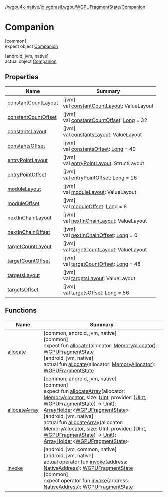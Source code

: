 //[wgpu4k-native](../../../../index.md)/[io.ygdrasil.wgpu](../../index.md)/[WGPUFragmentState](../index.md)/[Companion](index.md)

# Companion

[common]\
expect object [Companion](index.md)

[android, jvm, native]\
actual object [Companion](index.md)

## Properties

| Name | Summary |
|---|---|
| [constantCountLayout](constant-count-layout.md) | [jvm]<br>val [constantCountLayout](constant-count-layout.md): ValueLayout |
| [constantCountOffset](constant-count-offset.md) | [jvm]<br>val [constantCountOffset](constant-count-offset.md): [Long](https://kotlinlang.org/api/core/kotlin-stdlib/kotlin/-long/index.html) = 32 |
| [constantsLayout](constants-layout.md) | [jvm]<br>val [constantsLayout](constants-layout.md): ValueLayout |
| [constantsOffset](constants-offset.md) | [jvm]<br>val [constantsOffset](constants-offset.md): [Long](https://kotlinlang.org/api/core/kotlin-stdlib/kotlin/-long/index.html) = 40 |
| [entryPointLayout](entry-point-layout.md) | [jvm]<br>val [entryPointLayout](entry-point-layout.md): StructLayout |
| [entryPointOffset](entry-point-offset.md) | [jvm]<br>val [entryPointOffset](entry-point-offset.md): [Long](https://kotlinlang.org/api/core/kotlin-stdlib/kotlin/-long/index.html) = 16 |
| [moduleLayout](module-layout.md) | [jvm]<br>val [moduleLayout](module-layout.md): ValueLayout |
| [moduleOffset](module-offset.md) | [jvm]<br>val [moduleOffset](module-offset.md): [Long](https://kotlinlang.org/api/core/kotlin-stdlib/kotlin/-long/index.html) = 8 |
| [nextInChainLayout](next-in-chain-layout.md) | [jvm]<br>val [nextInChainLayout](next-in-chain-layout.md): ValueLayout |
| [nextInChainOffset](next-in-chain-offset.md) | [jvm]<br>val [nextInChainOffset](next-in-chain-offset.md): [Long](https://kotlinlang.org/api/core/kotlin-stdlib/kotlin/-long/index.html) = 0 |
| [targetCountLayout](target-count-layout.md) | [jvm]<br>val [targetCountLayout](target-count-layout.md): ValueLayout |
| [targetCountOffset](target-count-offset.md) | [jvm]<br>val [targetCountOffset](target-count-offset.md): [Long](https://kotlinlang.org/api/core/kotlin-stdlib/kotlin/-long/index.html) = 48 |
| [targetsLayout](targets-layout.md) | [jvm]<br>val [targetsLayout](targets-layout.md): ValueLayout |
| [targetsOffset](targets-offset.md) | [jvm]<br>val [targetsOffset](targets-offset.md): [Long](https://kotlinlang.org/api/core/kotlin-stdlib/kotlin/-long/index.html) = 56 |

## Functions

| Name | Summary |
|---|---|
| [allocate](allocate.md) | [common, android, jvm, native]<br>[common]<br>expect fun [allocate](allocate.md)(allocator: [MemoryAllocator](../../../ffi/-memory-allocator/index.md)): [WGPUFragmentState](../index.md)<br>[android, jvm, native]<br>actual fun [allocate](allocate.md)(allocator: [MemoryAllocator](../../../ffi/-memory-allocator/index.md)): [WGPUFragmentState](../index.md) |
| [allocateArray](allocate-array.md) | [common, android, jvm, native]<br>[common]<br>expect fun [allocateArray](allocate-array.md)(allocator: [MemoryAllocator](../../../ffi/-memory-allocator/index.md), size: [UInt](https://kotlinlang.org/api/core/kotlin-stdlib/kotlin/-u-int/index.html), provider: ([UInt](https://kotlinlang.org/api/core/kotlin-stdlib/kotlin/-u-int/index.html), [WGPUFragmentState](../index.md)) -&gt; [Unit](https://kotlinlang.org/api/core/kotlin-stdlib/kotlin/-unit/index.html)): [ArrayHolder](../../../ffi/-array-holder/index.md)&lt;[WGPUFragmentState](../index.md)&gt;<br>[android, jvm, native]<br>actual fun [allocateArray](allocate-array.md)(allocator: [MemoryAllocator](../../../ffi/-memory-allocator/index.md), size: [UInt](https://kotlinlang.org/api/core/kotlin-stdlib/kotlin/-u-int/index.html), provider: ([UInt](https://kotlinlang.org/api/core/kotlin-stdlib/kotlin/-u-int/index.html), [WGPUFragmentState](../index.md)) -&gt; [Unit](https://kotlinlang.org/api/core/kotlin-stdlib/kotlin/-unit/index.html)): [ArrayHolder](../../../ffi/-array-holder/index.md)&lt;[WGPUFragmentState](../index.md)&gt; |
| [invoke](invoke.md) | [android, jvm, common, native]<br>[android, jvm, native]<br>actual operator fun [invoke](invoke.md)(address: [NativeAddress](../../../ffi/-native-address/index.md)): [WGPUFragmentState](../index.md)<br>[common]<br>expect operator fun [invoke](invoke.md)(address: [NativeAddress](../../../ffi/-native-address/index.md)): [WGPUFragmentState](../index.md) |